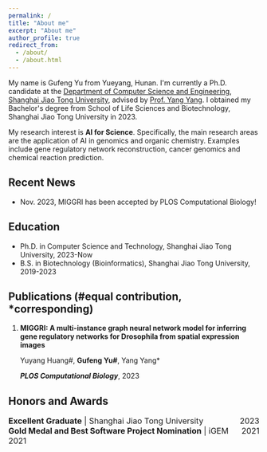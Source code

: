 ```yaml
---
permalink: /
title: "About me"
excerpt: "About me"
author_profile: true
redirect_from: 
  - /about/
  - /about.html
---
```


My name is Gufeng Yu from Yueyang, Hunan. I'm currently a Ph.D. candidate at the [Department of Computer Science and Engineering](https://www.cs.sjtu.edu.cn/index.aspx), [Shanghai Jiao Tong University](https://www.sjtu.edu.cn/), advised by [Prof. Yang Yang](https://www.cs.sjtu.edu.cn/PeopleDetail.aspx?id=72). I obtained my Bachelor's degree from School of Life Sciences and Biotechnology, Shanghai Jiao Tong University in 2023. 

My research interest is **AI for Science**. Specifically, the main research areas are the application of AI in genomics and organic chemistry. Examples include gene regulatory network reconstruction, cancer genomics and chemical reaction prediction.



## Recent News

- Nov. 2023, MIGGRI has been accepted by PLOS Computational Biology!



## Education

- Ph.D. in Computer Science and Technology, Shanghai Jiao Tong University, 2023-Now
- B.S. in Biotechnology (Bioinformatics), Shanghai Jiao Tong University, 2019-2023



## Publications (#equal contribution, *corresponding)

1. **MIGGRI: A multi-instance graph neural network model for inferring gene regulatory networks for Drosophila from spatial expression images**

   Yuyang Huang#, **Gufeng Yu#**, Yang Yang*

   ***PLOS Computational Biology***, 2023 



## Honors and Awards

<div style="font-size:16px"><span style="float:right">2023</span><b>Excellent Graduate</b> | Shanghai Jiao Tong University </div>

<div style="font-size:16px"><span style="float:right">2021</span><b>Gold Medal and Best Software Project Nomination</b> | iGEM 2021 </div>
